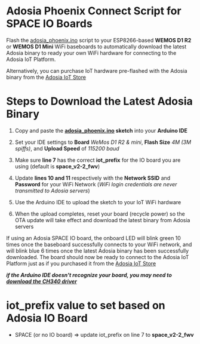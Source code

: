 # Adosia Phoenix Connect Script for SPACE IO Boards

Flash the [adosia_phoenix.ino](https://github.com/adosia/adosia-iot/blob/master/adosia_phoenix/adosia_phoenix.ino) script to your ESP8266-based **WEMOS D1 R2** or **WEMOS D1 Mini** WiFi baseboards to automatically download the latest Adosia binary to ready your own WiFi hardware for connecting to the Adosia IoT Platform.

Alternatively, you can purchase IoT hardware pre-flashed with the Adosia binary from the [Adosia IoT Store](https://adosia.io)


# Steps to Download the Latest Adosia Binary

1. Copy and paste the **[adosia_phoenix.ino](https://github.com/adosia/adosia-iot/blob/master/adosia_phoenix/adosia_phoenix.ino) sketch** into your **Arduino IDE**

2. Set your IDE settings to **Board** *WeMos D1 R2 & mini*, **Flash Size** *4M (3M spiffs)*, and **Upload Speed** of *115200 baud*

3. Make sure **line 7** has the correct **iot_prefix** for the IO board you are using (default is **space_v2-2_fwv**)

4. Update **lines 10 and 11** respectively with the **Network SSID** and **Password** for your WiFi Network (*WiFi login credentials are never transmitted to Adosia servers*)

5. Use the Arduino IDE to upload the sketch to your IoT WiFi hardware

6. When the upload completes, reset your board (recycle power) so the OTA update will take effect and download the latest binary from Adosia servers


If using an Adosia SPACE IO board, the onboard LED will blink green 10 times once the baseboard successfully connects to your WiFi network, and will blink blue 6 times once the latest Adosia binary has been successfully downloaded.  The board should now be ready to connect to the Adosia IoT Platform just as if you purchased it from the [Adosia IoT Store](https://adosia.io)

***if the Arduino IDE doesn't recognize your board, you may need to [download the CH340 driver](https://wiki.wemos.cc/downloads)***



# iot_prefix value to set based on Adosia IO Board

 - SPACE (or no IO board) => update iot_prefix on line 7 to **space_v2-2_fwv**